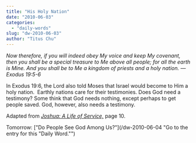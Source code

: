 ```yaml
---
title: "His Holy Nation"
date: "2010-06-03"
categories: 
  - "daily-words"
slug: "dw-2010-06-03"
author: "Titus Chu"
---
```


_Now therefore, if you will indeed obey My voice and keep My covenant, then you shall be a special treasure to Me above all people; for all the earth is Mine. And you shall be to Me a kingdom of priests and a holy nation. — Exodus 19:5-6_

In Exodus 19:6, the Lord also told Moses that Israel would become to Him a holy nation.  Earthly nations care for their testimonies. Does God need a testimony? Some think that God needs nothing, except perhaps to get people saved. God, however, also needs a testimony.

Adapted from [_Joshua: A Life of Service,_](/book-joshua/ "Go to the listing for this book.") page 10.

Tomorrow: ["Do People See God Among Us?"](/dw-2010-06-04 "Go to the entry for this "Daily Word."")
